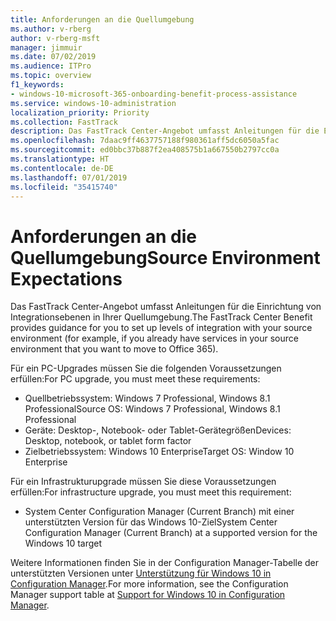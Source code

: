 ```yaml
---
title: Anforderungen an die Quellumgebung
ms.author: v-rberg
author: v-rberg-msft
manager: jimmuir
ms.date: 07/02/2019
ms.audience: ITPro
ms.topic: overview
f1_keywords:
- windows-10-microsoft-365-onboarding-benefit-process-assistance
ms.service: windows-10-administration
localization_priority: Priority
ms.collection: FastTrack
description: Das FastTrack Center-Angebot umfasst Anleitungen für die Einrichtung von Integrationsebenen in Ihrer Quellumgebung für die Bereitstellung von Windows 10.
ms.openlocfilehash: 7daac9ff4637757188f980361aff5dc6050a5fac
ms.sourcegitcommit: ed0bbc37b887f2ea408575b1a667550b2797cc0a
ms.translationtype: HT
ms.contentlocale: de-DE
ms.lasthandoff: 07/01/2019
ms.locfileid: "35415740"
---
```

# <a name="source-environment-expectations"></a><span data-ttu-id="3dd6e-103">Anforderungen an die Quellumgebung</span><span class="sxs-lookup"><span data-stu-id="3dd6e-103">Source Environment Expectations</span></span>

<span data-ttu-id="3dd6e-104">Das FastTrack Center-Angebot umfasst Anleitungen für die Einrichtung von Integrationsebenen in Ihrer Quellumgebung.</span><span class="sxs-lookup"><span data-stu-id="3dd6e-104">The FastTrack Center Benefit provides guidance for you to set up levels of integration with your source environment (for example, if you already have services in your source environment that you want to move to Office 365).</span></span>
  
<span data-ttu-id="3dd6e-105">Für ein PC-Upgrades müssen Sie die folgenden Voraussetzungen erfüllen:</span><span class="sxs-lookup"><span data-stu-id="3dd6e-105">For PC upgrade, you must meet these requirements:</span></span>

- <span data-ttu-id="3dd6e-106">Quellbetriebssystem: Windows 7 Professional, Windows 8.1 Professional</span><span class="sxs-lookup"><span data-stu-id="3dd6e-106">Source OS: Windows 7 Professional, Windows 8.1 Professional</span></span>
- <span data-ttu-id="3dd6e-107">Geräte: Desktop-, Notebook- oder Tablet-Gerätegrößen</span><span class="sxs-lookup"><span data-stu-id="3dd6e-107">Devices: Desktop, notebook, or tablet form factor</span></span>
- <span data-ttu-id="3dd6e-108">Zielbetriebssystem: Windows 10 Enterprise</span><span class="sxs-lookup"><span data-stu-id="3dd6e-108">Target OS: Window 10 Enterprise</span></span>

<span data-ttu-id="3dd6e-109">Für ein Infrastrukturupgrade müssen Sie diese Voraussetzungen erfüllen:</span><span class="sxs-lookup"><span data-stu-id="3dd6e-109">For infrastructure upgrade, you must meet this requirement:</span></span>   

- <span data-ttu-id="3dd6e-110">System Center Configuration Manager (Current Branch) mit einer unterstützten Version für das Windows 10-Ziel</span><span class="sxs-lookup"><span data-stu-id="3dd6e-110">System Center Configuration Manager (Current Branch) at a supported version for the Windows 10 target</span></span>

<span data-ttu-id="3dd6e-111">Weitere Informationen finden Sie in der Configuration Manager-Tabelle der unterstützten Versionen unter [Unterstützung für Windows 10 in Configuration Manager](https://docs.microsoft.com/de-DE/sccm/core/plan-design/configs/support-for-windows-10).</span><span class="sxs-lookup"><span data-stu-id="3dd6e-111">For more information, see the Configuration Manager support table at [Support for Windows 10 in Configuration Manager](https://docs.microsoft.com/en-us/sccm/core/plan-design/configs/support-for-windows-10).</span></span>
  

 